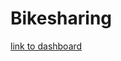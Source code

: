 # Bikesharing
[link to dashboard](https://public.tableau.com/app/profile/maria2059/viz/NYC_CITIBIKE_CHALLENGE/Story1)


